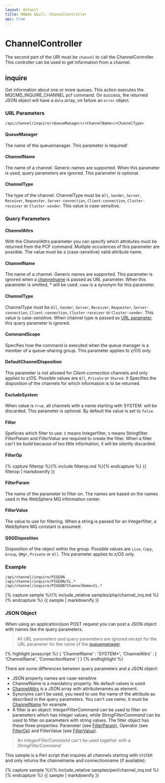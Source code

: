 ```yaml
---
layout: default
title: MQWeb &bull; ChannelController
api: true
---
```

ChannelController
=================

The second part of the URI must be `channel` to call the ChannelController.
This controller can be used to get information from a channel.

## <a name="inquire"></a>inquire
Get information about one or more queues. This action executes the
MQCMD_INQUIRE_CHANNEL pcf command.
On success, the returned JSON object will have a `data` array, on failure an
 `error` object.

### <a name="inquireURL"></a>URL Parameters
`/api/channel/inquire/<QueueManager>/<ChannelName>/<ChannelType>`

#### <a name="inquireURLQueueManager"></a>QueueManager
The name of the queuemanager. This parameter is required!

#### <a name="inquireURLChannelName"></a>ChannelName
The name of a channel. Generic names are supported. When this parameter is used,
query parameters are ignored. This parameter is optional.

#### <a name="inquireURLChannelType"></a>ChannelType
The type of the channel. ChannelType must be `All`, `Sender`, `Server`,
`Receiver`, `Requester`, `Server-connection`, `Client-connection`,
`Cluster-receiver` or `Cluster-sender`. This value is case-sensitive.

### <a name="inquireQuery"></a>Query Parameters

#### <a name="inquireQueryChannelAttrs"></a>ChannelAttrs
With the *ChannelAttrs* parameter you can specify which attributes must be
returned from the PCF command. Multiple occurences of this parameter are
possible. The value must be a (case-sensitive) valid attribute name.

#### <a name="inquireQueryChannelName"></a>ChannelName
The name of a channel. Generic names are supported. This parameter is ignored
when a [channelname](#inquireURLChannelName) is passed as URL parameter. When
this parameter is omitted, * will be used. `name` is a synonym for this
parameter.

#### <a name="inquireQueryChannelType"></a>ChannelType
ChannelType must be `All`, `Sender`, `Server`, `Receiver`, `Requester`,
`Server-connection`, `Client-connection`, `Cluster-receiver` or
`Cluster-sender`. This value is case-sensitive. When channel type is passed as
[URL parameter](#inquireURLChannelType), this query parameter is ignored.

#### <a name="inquireQueryCommandScope"></a>CommandScope
Specifies how the command is executed when the queue manager is a member of a
queue-sharing group. This parameter applies to z/OS only.

#### <a name="inquireQueryDefaultChannelDisposition"></a>DefaultChannelDisposition
This parameter is not allowed for *Client-connection* channels and only applies
to z/OS. Possible values are `All`, `Private` or `Shared`. It Specifies the
disposition of the channels for which information is to be returned.

#### <a name="inquiryQueryExcludeSystem"></a>ExcludeSystem
When value is `true`, all channels with a name starting with SYSTEM. will be
discarded. This parameter is optional. By default the value is set to `false`.

#### <a name="inquireQueryFilter"></a>Filter
Speficies which filter to use: `I` means Integerfilter, `S` means Stringfilter.
*FilterParam* and *FilterValue* are required to create the filter. When a
filter can't be build because of too little information, it will be silently
discarded.

#### <a name="inquireQueryFilterOp"></a>FilterOp
{% capture filterop %}{% include filterop.md %}{% endcapture %}
{{ filterop | markdownify }}

#### <a name="inquireQueryFilterParam"></a>FilterParam
The name of the parameter to filter on. The names are based on the names used
in the WebSphere MQ information center.

#### <a name="inquireQueryFilterValue"></a>FilterValue
The value to use for filtering. When a string is passed for an Integerfilter,
a WebSphere MQ constant is assumed.

#### <a name="inquireQueryQSGDisposition"></a>QSGDisposition
Disposition of the object within the group. Possible values are `Live`, `Copy`,
`Group`, `QMgr`, `Private` or `All`. This parameter applies to z/OS only.

### <a name="inquireExample"></a>Example
`/api/channel/inquire/PIGEON`  
`/api/channel/inquire/PIGEON/CL.*`  
`/api/channel/inquire/PIGEON?ChannelName=CL.*`

{% capture sample %}{% include_relative samples/php/channel_inq.md %}{% endcapture %}
{{ sample | markdownify }}

### <a name="inquireJSON"></a>JSON Object
When using an application/json POST request you can post a JSON object with
names like the query parameters.

> All URL parameters and query parameters are ignored except for the URL
> parameter for the name of the [queuemanager](#inquireUrlQueueManager).

{% highlight javascript %}
    {
      'ChannelName' : 'SYSTEM*',
      'ChannelAttrs' : [
        'ChannelName',
        'ConnectionName'
      ]
    }
{% endhighlight %}

There are some differences between query parameters and a JSON object:

+ JSON property names are case-sensitive
+ ChannelName is a mandatory property. No default values is used.
+ [ChannelAttrs](#inquireQueryChannelAttrs) is a JSON array with attributenames
  as element.
+ Synonyms can't be used, you need to use the name of the attribute
  as described in the query parameters. You can't use *name*, it must be
  [ChannelName](#inquireQueryChannelName) for example.
+ A filter is an object: *IntegerFilterCommand* can be used to filter on
  parameters which has integer values, while *StringFilterCommand* can be used
  to filter on parameters with string values. The filter object has these
  three properties: Parameter (see [FilterParam](#inquireQueryFilterParam)),
  Operator (see [FilterOp](#inquireQueryFilterOp)) and FilterValue
  (see [FilterValue](#inquireQueryFilterValue)).

> An *IntegerFilterCommand* can't be used together with a *StringFilterCommand*

This sample is a Perl script that inquires all channels starting with `SYSTEM`
and only returns the channelname and connectionname (if available):

{% capture sample %}{% include_relative samples/perl/channel_inq.md %}{% endcapture %}
{{ sample | markdownify }}
